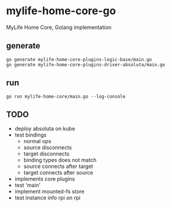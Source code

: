 # mylife-home-core-go

MyLife Home Core, Golang implementation

## generate

```shell
go generate mylife-home-core-plugins-logic-base/main.go 
go generate mylife-home-core-plugins-driver-absoluta/main.go 

```

## run

```shell
go run mylife-home-core/main.go --log-console
```

## TODO

- deploy absoluta on kube
- test bindings
  - normal ops
  - source disconnects
  - target disconnects
  - binding types does not match
  - source connects after target
  - target connects after source
- implements core plugins
- test 'main'
- implement mounted-fs store
- test instance info rpi on rpi